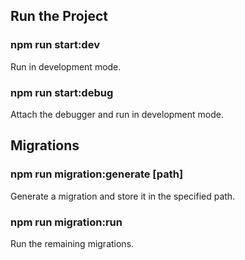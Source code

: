 ## Run the Project

### npm run start:dev

Run in development mode.

### npm run start:debug

Attach the debugger and run in development mode.

## Migrations

### npm run migration:generate [path]

Generate a migration and store it in the specified path.

### npm run migration:run

Run the remaining migrations.